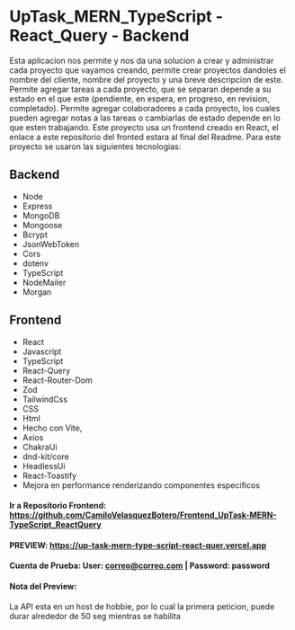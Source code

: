 # UpTask_MERN_TypeScript - React_Query - Backend

Esta aplicacion nos permite y nos da una solucion a crear y administrar cada proyecto que vayamos creando, permite crear proyectos dandoles el nombre del cliente, nombre del proyecto y una breve descripcion de este. Permite agregar tareas a cada proyecto, que se separan depende a su estado en el que este (pendiente, en espera, en progreso, en revision, completado).
Permite agregar colaboradores a cada proyecto, los cuales pueden agregar notas a las tareas o cambiarlas de estado depende en lo que esten trabajando.
Este proyecto usa un frontend creado en React, el enlace a este repositorio del fronted estara al final del Readme. Para este proyecto se usaron las siguientes tecnologias: 

  ## Backend
  - Node
  - Express
  - MongoDB
  - Mongoose
  - Bcrypt
  - JsonWebToken
  - Cors
  - dotenv
  - TypeScript
  - NodeMailer
  - Morgan
  ## Frontend
  - React
  - Javascript
  - TypeScript
  - React-Query
  - React-Router-Dom 
  - Zod
  - TailwindCss
  - CSS
  - Html
  - Hecho con Vite,
  - Axios
  - ChakraUi
  - dnd-kit/core
  - HeadlessUi
  - React-Toastify
  - Mejora en performance renderizando componentes especificos

#### Ir a Repositorio Frontend: https://github.com/CamiloVelasquezBotero/Frontend_UpTask-MERN-TypeScript_ReactQuery

#### PREVIEW: https://up-task-mern-type-script-react-quer.vercel.app
#### Cuenta de Prueba: User: correo@correo.com | Password: password

#### Nota del Preview: 
La API esta  en un host de hobbie, por lo cual la primera peticion, puede durar alrededor de 50 seg mientras se habilita